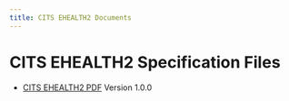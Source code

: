 ```yaml
---
title: CITS EHEALTH2 Documents
---
```

CITS EHEALTH2 Specification Files
=======================

- [CITS EHEALTH2 PDF](./CITS_EHEALTH2_v1-0-0.pdf)
  Version 1.0.0
